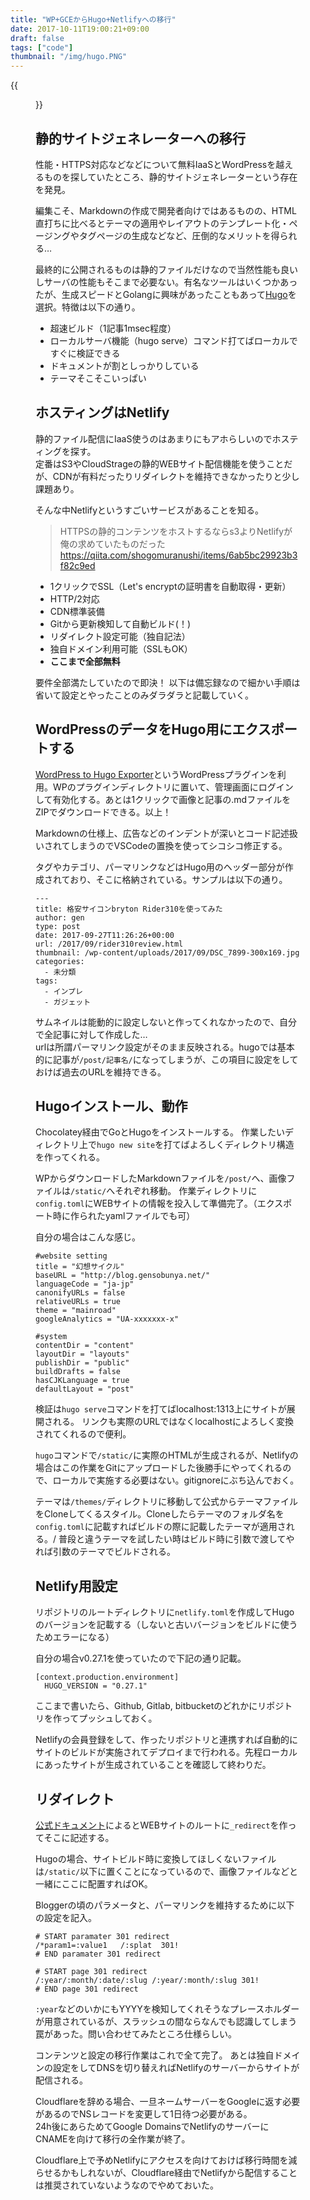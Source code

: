 ```yaml
---
title: "WP+GCEからHugo+Netlifyへの移行"
date: 2017-10-11T19:00:21+09:00
draft: false
tags: ["code"]
thumbnail: "/img/hugo.PNG"
---
```

{{<figure src="/img/hugo.PNG">}}
## 静的サイトジェネレーターへの移行

性能・HTTPS対応などなどについて無料IaaSとWordPressを越えるものを探していたところ、静的サイトジェネレーターという存在を発見。

編集こそ、Markdownの作成で開発者向けではあるものの、HTML直打ちに比べるとテーマの適用やレイアウトのテンプレート化・ページングやタグページの生成などなど、圧倒的なメリットを得られる…

最終的に公開されるものは静的ファイルだけなので当然性能も良いしサーバの性能もそこまで必要ない。有名なツールはいくつかあったが、生成スピードとGolangに興味があったこともあって[Hugo](https://gohugo.io/)を選択。特徴は以下の通り。

+ 超速ビルド（1記事1msec程度）
+ ローカルサーバ機能（hugo serve）コマンド打てばローカルですぐに検証できる
+ ドキュメントが割としっかりしている
+ テーマそこそこいっぱい

## ホスティングはNetlify

静的ファイル配信にIaaS使うのはあまりにもアホらしいのでホスティングを探す。\
定番はS3やCloudStrageの静的WEBサイト配信機能を使うことだが、CDNが有料だったりリダイレクトを維持できなかったりと少し課題あり。

そんな中Netlifyというすごいサービスがあることを知る。

> HTTPSの静的コンテンツをホストするならs3よりNetlifyが俺の求めていたものだった
> https://qiita.com/shogomuranushi/items/6ab5bc29923b3f82c9ed

+ 1クリックでSSL（Let's encryptの証明書を自動取得・更新）
+ HTTP/2対応
+ CDN標準装備
+ Gitから更新検知して自動ビルド(！)
+ リダイレクト設定可能（独自記法）
+ 独自ドメイン利用可能（SSLもOK）
+ **ここまで全部無料**

要件全部満たしていたので即決！
以下は備忘録なので細かい手順は省いて設定とやったことのみダラダラと記載していく。

## WordPressのデータをHugo用にエクスポートする

[WordPress to Hugo Exporter](https://github.com/SchumacherFM/wordpress-to-hugo-exporter)というWordPressプラグインを利用。WPのプラグインディレクトリに置いて、管理画面にログインして有効化する。あとは1クリックで画像と記事の.mdファイルをZIPでダウンロードできる。以上！

Markdownの仕様上、広告などのインデントが深いとコード記述扱いされてしまうのでVSCodeの置換を使ってシコシコ修正する。

タグやカテゴリ、パーマリンクなどはHugo用のヘッダー部分が作成されており、そこに格納されている。サンプルは以下の通り。

```
---
title: 格安サイコンbryton Rider310を使ってみた
author: gen
type: post
date: 2017-09-27T11:26:26+00:00
url: /2017/09/rider310review.html
thumbnail: /wp-content/uploads/2017/09/DSC_7899-300x169.jpg
categories:
  - 未分類
tags:
  - インプレ
  - ガジェット
```
サムネイルは能動的に設定しないと作ってくれなかったので、自分で全記事に対して作成した…\
urlは所謂パーマリンク設定がそのまま反映される。hugoでは基本的に記事が``/post/記事名/``になってしまうが、この項目に設定をしておけば過去のURLを維持できる。



## Hugoインストール、動作

Chocolatey経由でGoとHugoをインストールする。
作業したいディレクトリ上で``hugo new site``を打てばよろしくディレクトリ構造を作ってくれる。

WPからダウンロードしたMarkdownファイルを``/post/``へ、画像ファイルは``/static/``へそれぞれ移動。
作業ディレクトリに``config.toml``にWEBサイトの情報を投入して準備完了。（エクスポート時に作られたyamlファイルでも可）

自分の場合はこんな感じ。

```
#website setting
title = "幻想サイクル"
baseURL = "http://blog.gensobunya.net/"
languageCode = "ja-jp"
canonifyURLs = false
relativeURLs = true
theme = "mainroad"
googleAnalytics = "UA-xxxxxxx-x"

#system
contentDir = "content"
layoutDir = "layouts"
publishDir = "public"
buildDrafts = false
hasCJKLanguage = true
defaultLayout = "post"
```


検証は``hugo serve``コマンドを打てばlocalhost:1313上にサイトが展開される。
リンクも実際のURLではなくlocalhostによろしく変換されてくれるので便利。

``hugo``コマンドで``/static/``に実際のHTMLが生成されるが、Netlifyの場合はこの作業をGitにアップロードした後勝手にやってくれるので、ローカルで実施する必要はない。gitignoreにぶち込んでおく。

テーマは``/themes/``ディレクトリに移動して公式からテーマファイルをCloneしてくるスタイル。Cloneしたらテーマのフォルダ名を``config.toml``に記載すればビルドの際に記載したテーマが適用される。/
普段と違うテーマを試したい時はビルド時に引数で渡してやれば引数のテーマでビルドされる。


## Netlify用設定

リポジトリのルートディレクトリに``netlify.toml``を作成してHugoのバージョンを記載する（しないと古いバージョンをビルドに使うためエラーになる）

自分の場合v0.27.1を使っていたので下記の通り記載。
```
[context.production.environment]
  HUGO_VERSION = "0.27.1"
```

ここまで書いたら、Github, Gitlab, bitbucketのどれかにリポジトリを作ってプッシュしておく。

Netlifyの会員登録をして、作ったリポジトリと連携すれば自動的にサイトのビルドが実施されてデプロイまで行われる。先程ローカルにあったサイトが生成されていることを確認して終わりだ。

## リダイレクト

[公式ドキュメント](https://www.netlify.com/docs/redirects/)によるとWEBサイトのルートに``_redirect``を作ってそこに記述する。

Hugoの場合、サイトビルド時に変換してほしくないファイルは``/static/``以下に置くことになっているので、画像ファイルなどと一緒にここに配置すればOK。

Bloggerの頃のパラメータと、パーマリンクを維持するために以下の設定を記入。

```
# START paramater 301 redirect
/*param1=:value1   /:splat  301!
# END paramater 301 redirect

# START page 301 redirect
/:year/:month/:date/:slug /:year/:month/:slug 301!
# END page 301 redirect
```
``:year``などのいかにもYYYYを検知してくれそうなプレースホルダーが用意されているが、スラッシュの間ならなんでも認識してしまう罠があった。問い合わせてみたところ仕様らしい。

コンテンツと設定の移行作業はこれで全て完了。
あとは独自ドメインの設定をしてDNSを切り替えればNetlifyのサーバーからサイトが配信される。

Cloudflareを辞める場合、一旦ネームサーバーをGoogleに返す必要があるのでNSレコードを変更して1日待つ必要がある。\
24h後にあらためてGoogle DomainsでNetlifyのサーバーにCNAMEを向けて移行の全作業が終了。

Cloudflare上で予めNetlifyにアクセスを向けておけば移行時間を減らせるかもしれないが、Cloudflare経由でNetlifyから配信することは推奨されていないようなのでやめておいた。